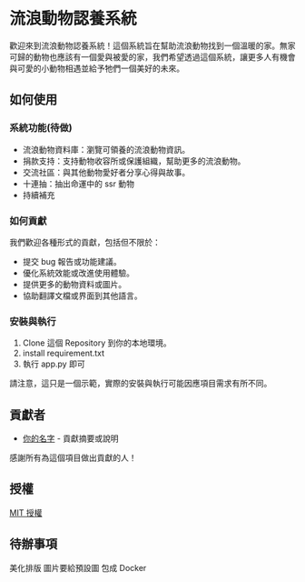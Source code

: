 # 流浪動物認養系統

歡迎來到流浪動物認養系統！這個系統旨在幫助流浪動物找到一個溫暖的家。無家可歸的動物也應該有一個愛與被愛的家，我們希望透過這個系統，讓更多人有機會與可愛的小動物相遇並給予牠們一個美好的未來。

## 如何使用

### 系統功能(待做)

- 流浪動物資料庫：瀏覽可領養的流浪動物資訊。
- 捐款支持：支持動物收容所或保護組織，幫助更多的流浪動物。
- 交流社區：與其他動物愛好者分享心得與故事。
- 十連抽：抽出命運中的 ssr 動物
- 持續補充

### 如何貢獻

我們歡迎各種形式的貢獻，包括但不限於：

- 提交 bug 報告或功能建議。
- 優化系統效能或改進使用體驗。
- 提供更多的動物資料或圖片。
- 協助翻譯文檔或界面到其他語言。

### 安裝與執行

1. Clone 這個 Repository 到你的本地環境。
2. install requirement.txt
3. 執行 app.py 即可

請注意，這只是一個示範，實際的安裝與執行可能因應項目需求有所不同。

## 貢獻者

- [你的名字](link_to_your_github_profile) - 貢獻摘要或說明

感謝所有為這個項目做出貢獻的人！

## 授權

[MIT 授權](LICENSE)


## 待辦事項
美化排版
圖片要給預設圖
包成 Docker
